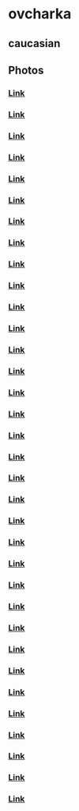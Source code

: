 # ovcharka
## caucasian
## Photos
### [Link](https://images.dog.ceo/breeds/ovcharka-caucasian/IMG_20190528_194200.jpg)
### [Link](https://images.dog.ceo/breeds/ovcharka-caucasian/IMG_20190601_185700.jpg)
### [Link](https://images.dog.ceo/breeds/ovcharka-caucasian/IMG_20190601_200814.jpg)
### [Link](https://images.dog.ceo/breeds/ovcharka-caucasian/IMG_20190602_204319.jpg)
### [Link](https://images.dog.ceo/breeds/ovcharka-caucasian/IMG_20190609_170848.jpg)
### [Link](https://images.dog.ceo/breeds/ovcharka-caucasian/IMG_20190611_103456.jpg)
### [Link](https://images.dog.ceo/breeds/ovcharka-caucasian/IMG_20190611_152047.jpg)
### [Link](https://images.dog.ceo/breeds/ovcharka-caucasian/IMG_20190628_144817.jpg)
### [Link](https://images.dog.ceo/breeds/ovcharka-caucasian/IMG_20190628_144843.jpg)
### [Link](https://images.dog.ceo/breeds/ovcharka-caucasian/IMG_20190708_073104.jpg)
### [Link](https://images.dog.ceo/breeds/ovcharka-caucasian/IMG_20190801_112134.jpg)
### [Link](https://images.dog.ceo/breeds/ovcharka-caucasian/IMG_20190801_142145.jpg)
### [Link](https://images.dog.ceo/breeds/ovcharka-caucasian/IMG_20190811_105047.jpg)
### [Link](https://images.dog.ceo/breeds/ovcharka-caucasian/IMG_20190811_105232.jpg)
### [Link](https://images.dog.ceo/breeds/ovcharka-caucasian/IMG_20190822_215037.jpg)
### [Link](https://images.dog.ceo/breeds/ovcharka-caucasian/IMG_20190823_091509.jpg)
### [Link](https://images.dog.ceo/breeds/ovcharka-caucasian/IMG_20190826_095310.jpg)
### [Link](https://images.dog.ceo/breeds/ovcharka-caucasian/IMG_20190826_112025.jpg)
### [Link](https://images.dog.ceo/breeds/ovcharka-caucasian/IMG_20190826_112034.jpg)
### [Link](https://images.dog.ceo/breeds/ovcharka-caucasian/IMG_20191104_101747.jpg)
### [Link](https://images.dog.ceo/breeds/ovcharka-caucasian/IMG_20191105_141904.jpg)
### [Link](https://images.dog.ceo/breeds/ovcharka-caucasian/IMG_20191107_143744.jpg)
### [Link](https://images.dog.ceo/breeds/ovcharka-caucasian/IMG_20191107_192837.jpg)
### [Link](https://images.dog.ceo/breeds/ovcharka-caucasian/IMG_20191108_140150.jpg)
### [Link](https://images.dog.ceo/breeds/ovcharka-caucasian/IMG_20191108_140417.jpg)
### [Link](https://images.dog.ceo/breeds/ovcharka-caucasian/IMG_20191125_161809.jpg)
### [Link](https://images.dog.ceo/breeds/ovcharka-caucasian/IMG_20191130_155610.jpg)
### [Link](https://images.dog.ceo/breeds/ovcharka-caucasian/IMG_20191130_160405.jpg)
### [Link](https://images.dog.ceo/breeds/ovcharka-caucasian/IMG_20200101_000620.jpg)
### [Link](https://images.dog.ceo/breeds/ovcharka-caucasian/IMG_20200201_145256.jpg)
### [Link](https://images.dog.ceo/breeds/ovcharka-caucasian/IMG_20200205_163615.jpg)
### [Link](https://images.dog.ceo/breeds/ovcharka-caucasian/IMG_20200206_195949.jpg)
### [Link](https://images.dog.ceo/breeds/ovcharka-caucasian/MVIMG_20190612_154354.jpg)
### [Link](https://images.dog.ceo/breeds/ovcharka-caucasian/MVIMG_20190730_171335.jpg)